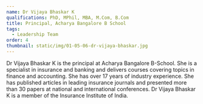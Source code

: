 ```yaml
---
name: Dr Vijaya Bhaskar K
qualifications: PhD, MPhil, MBA, M.Com, B.Com
title: Principal, Acharya Bangalore B School
tags:
  - Leadership Team
order: 4
thumbnail: static/img/01-05-06-dr-vijaya-bhaskar.jpg
---
```

Dr Vijaya Bhaskar K is the principal at Acharya Bangalore B-School. She is a specialist in insurance and banking and delivers courses covering topics in finance and accounting. She has over 17 years of industry experience. She has published articles in leading insurance journals and presented more than 30 papers at national and international conferences. Dr Vijaya Bhaskar K is a member of the Insurance Institute of India.
